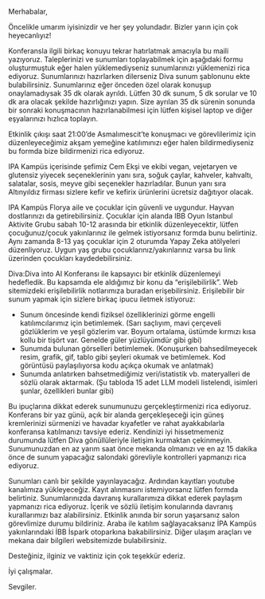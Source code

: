 Merhabalar,

Öncelikle umarım iyisinizdir ve her şey yolundadır. Bizler yarın için çok heyecanlıyız!

Konferansla ilgili birkaç konuyu tekrar hatırlatmak amacıyla bu maili yazıyoruz. Taleplerinizi ve sunumları toplayabilmek için aşağıdaki formu oluşturmuştuk eğer halen yüklemediyseniz sunumlarınızı yüklemenizi rica ediyoruz. Sunumlarınızı hazırlarken dilerseniz Diva sunum şablonunu ekte bulabilirsiniz. Sunumlarınız eğer önceden özel olarak konuşup onaylamadıysak 35 dk olarak ayrıldı. Lütfen 30 dk sunum, 5 dk sorular ve 10 dk ara olacak şekilde hazırlığınızı yapın. Size ayrılan 35 dk sürenin sonunda bir sonraki konuşmacının hazırlanabilmesi için lütfen kişisel laptop ve diğer eşyalarınızı hızlıca toplayın.

Etkinlik çıkışı saat 21:00’de Asmalımescit’te konuşmacı ve görevlilerimiz için düzenleyeceğimiz akşam yemeğine katılımınızı eğer halen bildirmediyseniz bu formda bize bildirmenizi rica ediyoruz.

IPA Kampüs içerisinde şefimiz Cem Ekşi ve ekibi vegan, vejetaryen ve glutensiz yiyecek seçeneklerinin yanı sıra, soğuk çaylar, kahveler, kahvaltı, salatalar, sosis, meyve gibi seçenekler hazırladılar. Bunun yanı sıra Altınyıldız firması sizlere kefir ve kefirix ürünlerini ücretsiz dağıtıyor olacak.

IPA Kampüs Florya aile ve çocuklar için güvenli ve uygundur. Hayvan dostlarınızı da getirebilirsiniz. Çocuklar için alanda IBB Oyun Istanbul Aktivite Grubu sabah 10-12 arasında bir etkinlik düzenleyecektir, lütfen çocuğunuz/çocuk yakınlarınız ile gelmek istiyorsanız formda bunu belirtiniz. Aynı zamanda 8-13 yaş çocuklar için 2 oturumda Yapay Zeka atölyeleri düzenliyoruz. Uygun yaş grubu çocuklarınız/yakınlarınız varsa bu link üzerinden çocukları kaydedebilirsiniz.

Diva:Diva into AI Konferansı ile kapsayıcı bir etkinlik düzenlemeyi hedefledik. Bu kapsamda ele aldığımız bir konu da “erişilebilirlik”. Web sitemizdeki erişilebilirlik notlarımıza buradan erişebilirsiniz. Erişilebilir bir sunum yapmak için sizlere birkaç ipucu iletmek istiyoruz:

- Sunum öncesinde kendi fiziksel özelliklerinizi görme engelli katılımcılarımız için betimlemek. (Sarı saçlıyım, mavi çerçeveli gözlüklerim ve yeşil gözlerim var. Boyum ortalama, üstümde kırmızı kısa kollu bir tişört var. Genelde güler yüzlüyümdür gibi gibi)
- Sunumda bulunan görselleri betimlemek. (Konuşurken bahsedilmeyecek resim, grafik, gif, tablo gibi şeyleri okumak ve betimlemek. Kod görüntüsü paylaşılıyorsa kodu açıkça okumak ve anlatmak)
- Sunumda anlatırken bahsetmediğimiz veri/istatistik vb. materyalleri de sözlü olarak aktarmak. (Şu tabloda 15 adet LLM modeli listelendi, isimleri şunlar, özellikleri bunlar gibi)

Bu ipuçlarına dikkat ederek sunumunuzu gerçekleştirmenizi rica ediyoruz. Konferans bir yaz günü, açık bir alanda gerçekleşeceği için güneş kremlerinizi sürmenizi ve havadar kıyafetler ve rahat ayakkabılarla konferansa katılmanızı tavsiye ederiz. Kendinizi iyi hissetmemeniz durumunda lütfen Diva gönüllüleriyle iletişim kurmaktan çekinmeyin. Sunumunuzdan en az yarım saat önce mekanda olmanızı ve en az 15 dakika önce de sunum yapacağız salondaki görevliyle kontrolleri yapmanızı rica ediyoruz.

Sunumları canlı bir şekilde yayınlayacağız. Ardından kayıtları youtube kanalımıza yükleyeceğiz. Kayıt alınmasını istemiyorsanız lütfen formda belirtiniz. Sunumlarınızda davranış kurallarımıza dikkat ederek paylaşım yapmanızı rica ediyoruz. İçerik ve sözlü iletişim konularında davranış kurallarımızı baz alabilirsiniz. Etkinlik anında bir sorun yaşarsanız salon görevlimize durumu bildiriniz. Araba ile katılım sağlayacaksanız İPA Kampüs yakınlarındaki İBB İspark otoparkına bakabilirsiniz. Diğer ulaşım araçları ve mekana dair bilgileri websitemizde bulabilirsiniz.

Desteğiniz, ilginiz ve vaktiniz için çok teşekkür ederiz.

İyi çalışmalar.

Sevgiler.

